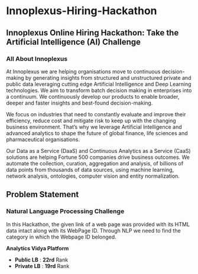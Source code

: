 # Innoplexus-Hiring-Hackathon
## Innoplexus Online Hiring Hackathon: Take the Artificial Intelligence (AI) Challenge

### All About Innoplexus
At Innoplexus we are helping organisations move to continuous decision-making by generating insights from structured and unstructured private and public data leveraging cutting edge Artificial Intelligence and Deep Learning technologies. We aim to transform batch decision making in enterprises into a continuum. We continuously develop our products to enable broader, deeper and faster insights and best-found decision-making.

We focus on industries that need to constantly evaluate and improve their efficiency, reduce cost and mitigate risk to keep up with the changing business environment. That’s why we leverage Artificial Intelligence and advanced analytics to shape the future of global finance, life sciences and pharmaceutical organisations. 

Our Data as a Service (DaaS) and Continuous Analytics as a Service (CaaS) solutions are helping Fortune 500 companies drive business outcomes. We automate the collection, curation, aggregation and analysis, of billions of data points from thousands of data sources, using machine learning, network analysis, ontologies, computer vision and entity normalization.

## Problem Statement
### Natural Language Processing Challenge

In this Hackathon, the given link of a web page was provided with its HTML data intact along with its WebPage ID.
Through NLP we need to find the category in which the Webpage ID belonged.

**Analytics Vidya Platform**
* **Public LB** : **22rd** Rank
* **Private LB** : **19rd** Rank
